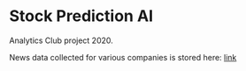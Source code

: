 # Stock Prediction AI
Analytics Club project 2020. 

News data collected for various companies is stored here: [link](https://drive.google.com/drive/folders/1xLPhpsjQh6rEAgi7kjowIzIK1xrM4ZeS?usp=sharing)
